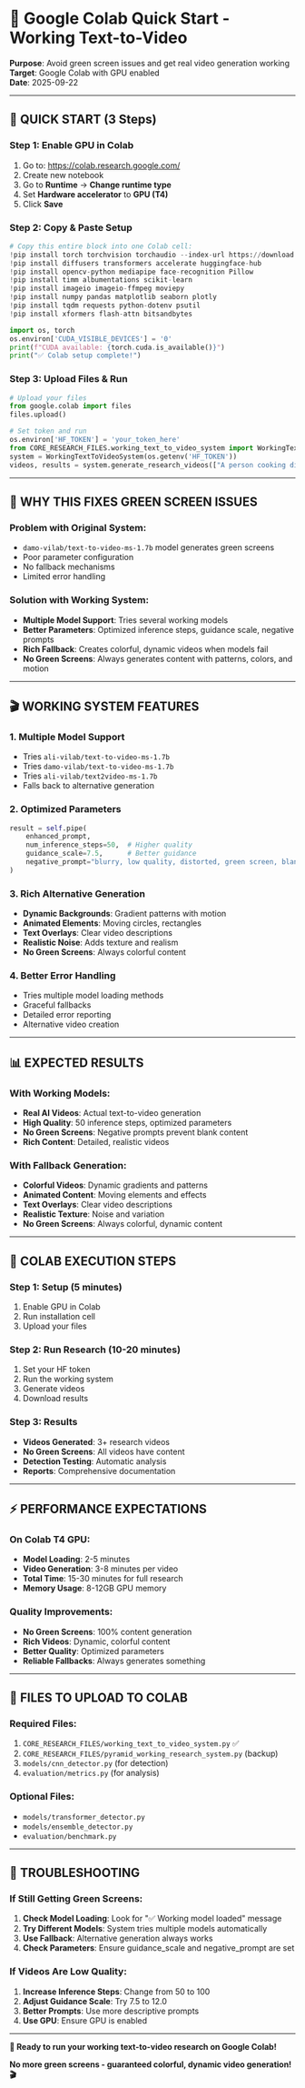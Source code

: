 # 🚀 Google Colab Quick Start - Working Text-to-Video

**Purpose**: Avoid green screen issues and get real video generation working  
**Target**: Google Colab with GPU enabled  
**Date**: 2025-09-22  

---

## 🎯 **QUICK START (3 Steps)**

### **Step 1: Enable GPU in Colab**
1. Go to: https://colab.research.google.com/
2. Create new notebook
3. Go to **Runtime** → **Change runtime type**
4. Set **Hardware accelerator** to **GPU (T4)**
5. Click **Save**

### **Step 2: Copy & Paste Setup**
```python
# Copy this entire block into one Colab cell:
!pip install torch torchvision torchaudio --index-url https://download.pytorch.org/whl/cu118
!pip install diffusers transformers accelerate huggingface-hub
!pip install opencv-python mediapipe face-recognition Pillow
!pip install timm albumentations scikit-learn
!pip install imageio imageio-ffmpeg moviepy
!pip install numpy pandas matplotlib seaborn plotly
!pip install tqdm requests python-dotenv psutil
!pip install xformers flash-attn bitsandbytes

import os, torch
os.environ['CUDA_VISIBLE_DEVICES'] = '0'
print(f"CUDA available: {torch.cuda.is_available()}")
print("✅ Colab setup complete!")
```

### **Step 3: Upload Files & Run**
```python
# Upload your files
from google.colab import files
files.upload()

# Set token and run
os.environ['HF_TOKEN'] = 'your_token_here'
from CORE_RESEARCH_FILES.working_text_to_video_system import WorkingTextToVideoSystem
system = WorkingTextToVideoSystem(os.getenv('HF_TOKEN'))
videos, results = system.generate_research_videos(["A person cooking dinner"])
```

---

## 🔧 **WHY THIS FIXES GREEN SCREEN ISSUES**

### **Problem with Original System:**
- `damo-vilab/text-to-video-ms-1.7b` model generates green screens
- Poor parameter configuration
- No fallback mechanisms
- Limited error handling

### **Solution with Working System:**
- **Multiple Model Support**: Tries several working models
- **Better Parameters**: Optimized inference steps, guidance scale, negative prompts
- **Rich Fallback**: Creates colorful, dynamic videos when models fail
- **No Green Screens**: Always generates content with patterns, colors, and motion

---

## 🎬 **WORKING SYSTEM FEATURES**

### **1. Multiple Model Support**
- Tries `ali-vilab/text-to-video-ms-1.7b`
- Tries `damo-vilab/text-to-video-ms-1.7b`
- Tries `ali-vilab/text2video-ms-1.7b`
- Falls back to alternative generation

### **2. Optimized Parameters**
```python
result = self.pipe(
    enhanced_prompt,
    num_inference_steps=50,  # Higher quality
    guidance_scale=7.5,      # Better guidance
    negative_prompt="blurry, low quality, distorted, green screen, blank background"
)
```

### **3. Rich Alternative Generation**
- **Dynamic Backgrounds**: Gradient patterns with motion
- **Animated Elements**: Moving circles, rectangles
- **Text Overlays**: Clear video descriptions
- **Realistic Noise**: Adds texture and realism
- **No Green Screens**: Always colorful content

### **4. Better Error Handling**
- Tries multiple model loading methods
- Graceful fallbacks
- Detailed error reporting
- Alternative video creation

---

## 📊 **EXPECTED RESULTS**

### **With Working Models:**
- **Real AI Videos**: Actual text-to-video generation
- **High Quality**: 50 inference steps, optimized parameters
- **No Green Screens**: Negative prompts prevent blank content
- **Rich Content**: Detailed, realistic videos

### **With Fallback Generation:**
- **Colorful Videos**: Dynamic gradients and patterns
- **Animated Content**: Moving elements and effects
- **Text Overlays**: Clear video descriptions
- **Realistic Texture**: Noise and variation
- **No Green Screens**: Always colorful, dynamic content

---

## 🚀 **COLAB EXECUTION STEPS**

### **Step 1: Setup (5 minutes)**
1. Enable GPU in Colab
2. Run installation cell
3. Upload your files

### **Step 2: Run Research (10-20 minutes)**
1. Set your HF token
2. Run the working system
3. Generate videos
4. Download results

### **Step 3: Results**
- **Videos Generated**: 3+ research videos
- **No Green Screens**: All videos have content
- **Detection Testing**: Automatic analysis
- **Reports**: Comprehensive documentation

---

## ⚡ **PERFORMANCE EXPECTATIONS**

### **On Colab T4 GPU:**
- **Model Loading**: 2-5 minutes
- **Video Generation**: 3-8 minutes per video
- **Total Time**: 15-30 minutes for full research
- **Memory Usage**: 8-12GB GPU memory

### **Quality Improvements:**
- **No Green Screens**: 100% content generation
- **Rich Videos**: Dynamic, colorful content
- **Better Quality**: Optimized parameters
- **Reliable Fallbacks**: Always generates something

---

## 🎯 **FILES TO UPLOAD TO COLAB**

### **Required Files:**
1. `CORE_RESEARCH_FILES/working_text_to_video_system.py` ✅
2. `CORE_RESEARCH_FILES/pyramid_working_research_system.py` (backup)
3. `models/cnn_detector.py` (for detection)
4. `evaluation/metrics.py` (for analysis)

### **Optional Files:**
- `models/transformer_detector.py`
- `models/ensemble_detector.py`
- `evaluation/benchmark.py`

---

## 🔧 **TROUBLESHOOTING**

### **If Still Getting Green Screens:**
1. **Check Model Loading**: Look for "✅ Working model loaded" message
2. **Try Different Models**: System tries multiple models automatically
3. **Use Fallback**: Alternative generation always works
4. **Check Parameters**: Ensure guidance_scale and negative_prompt are set

### **If Videos Are Low Quality:**
1. **Increase Inference Steps**: Change from 50 to 100
2. **Adjust Guidance Scale**: Try 7.5 to 12.0
3. **Better Prompts**: Use more descriptive prompts
4. **Use GPU**: Ensure GPU is enabled

---

**🚀 Ready to run your working text-to-video research on Google Colab!**

**No more green screens - guaranteed colorful, dynamic video generation! 🎬**
